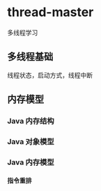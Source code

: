 # thread-master
多线程学习

## 多线程基础
线程状态，启动方式，线程中断

## 内存模型
### Java 内存结构
### Java 对象模型
### Java 内存模型
#### 指令重排





